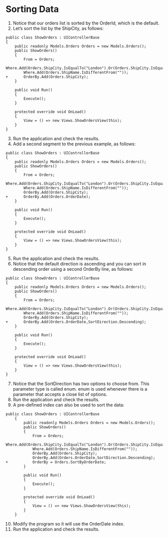 ﻿# Sorting Data
1.	Notice that our orders list is sorted by the OrderId, which is the default. 
2.	Let’s sort the list by the ShipCity, as follows: 
````csdiff
public class ShowOrders : UIControllerBase
{
    public readonly Models.Orders Orders = new Models.Orders();
    public ShowOrders()
    {
        From = Orders;
        Where.Add(Orders.ShipCity.IsEqualTo("London").Or(Orders.ShipCity.IsEqualTo("Madrid");
        Where.Add(Orders.ShipName.IsDifferentFrom(""));
+       OrderBy.Add(Orders.ShipCity);
    }

    public void Run()
    {
        Execute();
    }

    protected override void OnLoad()
    {
        View = () => new Views.ShowOrdersView(this);
    }
}
````
3.	Run the application and check the results. 
4.	Add a second segment to the previous example, as follows:
```csdiff
public class ShowOrders : UIControllerBase
{
    public readonly Models.Orders Orders = new Models.Orders();
    public ShowOrders()
    {
        From = Orders;
        Where.Add(Orders.ShipCity.IsEqualTo("London").Or(Orders.ShipCity.IsEqualTo("Madrid");
        Where.Add(Orders.ShipName.IsDifferentFrom(""));
        OrderBy.Add(Orders.ShipCity);
+       OrderBy.Add(Orders.OrderDate);
    }

    public void Run()
    {
        Execute();
    }

    protected override void OnLoad()
    {
        View = () => new Views.ShowOrdersView(this);
    }
}
````

5.	Run the application and check the results.
6.	Notice that the default direction is ascending and you can sort in descending order using a second OrderBy line, as follows:
```csdiff  
public class ShowOrders : UIControllerBase
{
    public readonly Models.Orders Orders = new Models.Orders();
    public ShowOrders()
    {
        From = Orders;
        Where.Add(Orders.ShipCity.IsEqualTo("London").Or(Orders.ShipCity.IsEqualTo("Madrid");
        Where.Add(Orders.ShipName.IsDifferentFrom(""));
        OrderBy.Add(Orders.ShipCity);
+       OrderBy.Add(Orders.OrderDate,SortDirection.Descending);
    }

    public void Run()
    {
        Execute();
    }

    protected override void OnLoad()
    {
        View = () => new Views.ShowOrdersView(this);
    }
}
```
7.	Notice that the SortDirection has two options to choose from. This parameter type is called enum. enum is used whenever there is a parameter that accepts a close list of options.
8.	Run the application and check the results.
9.	A pre-defined index can also be used to sort the data: 
```csdiff
public class ShowOrders : UIControllerBase
    {
        public readonly Models.Orders Orders = new Models.Orders();
        public ShowOrders()
        {
            From = Orders;
            Where.Add(Orders.ShipCity.IsEqualTo("London").Or(Orders.ShipCity.IsEqualTo("Madrid");
            Where.Add(Orders.ShipName.IsDifferentFrom(""));
            OrderBy.Add(Orders.ShipCity);
            OrderBy.Add(Orders.OrderDate,SortDirection.Descending);
+           OrderBy = Orders.SortByOrderDate;
        }

        public void Run()
        {
            Execute();
        }

        protected override void OnLoad()
        {
            View = () => new Views.ShowOrdersView(this);
        }
    }
```
10. Modify the program so it will use the OrderDate index.
11. Run the application and check the results.


